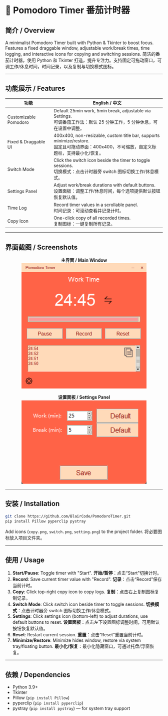 # 🍅 Pomodoro Timer 番茄计时器

## 简介 / Overview

A minimalist Pomodoro Timer built with Python & Tkinter to boost focus. Features a fixed draggable window, adjustable work/break times, time logging, and interactive icons for copying and switching sessions.
简洁的番茄计时器，使用 Python 和 Tkinter 打造，提升专注力。支持固定可拖动窗口，可调工作/休息时间，时间记录，以及复制与切换模式图标。

---

## 功能展示 / Features

| 功能                    | English / 中文                                                                                                   |
|  --------------------- | -------------------------------------------------------------------------------------------------------------- |
|Customizable Pomodoro | Default 25min work, 5min break, adjustable via Settings.<br>可调番茄工作法：默认 25 分钟工作，5 分钟休息，可在设置中调整。                 |
|Fixed & Draggable UI  | 400x400, non-resizable, custom title bar, supports minimize/restore.<br>固定且可拖动界面：400x400，不可缩放，自定义标题栏，支持最小化/恢复。 |
|  Switch Mode           | Click the switch icon beside the timer to toggle sessions.<br>切换模式：点击计时器旁 switch 图标切换工作/休息模式。                  |
| Settings Panel        | Adjust work/break durations with default buttons.<br>设置面板：调整工作/休息时间，每个选项提供默认按钮恢复默认值。                           |
|  Time Log              | Record timer values in a scrollable panel.<br>时间记录：可滚动查看并记录计时。                                                 |
| Copy Icon             | One-click copy of all recorded times.<br>复制图标：一键复制所有记录。                                                        |

---

## 界面截图 / Screenshots
<!-- 主界面 / Main Window -->
<p align="center">
  <b>主界面 / Main Window</b><br>
  <img src="./imgs/main_window.png" alt="Main Window" width="400">
</p>

<!-- 设置面板 / Settings Panel -->
<p align="center">
  <b>设置面板 / Settings Panel</b><br>
  <img src="./imgs/settings_panel.png" alt="Settings Panel" width="400">
</p>


---

## 安装 / Installation

```bash
git clone https://github.com/BlairCode/PomodoroTimer.git
pip install Pillow pyperclip pystray
```

Add icons (`copy.png`, `switch.png`, `setting.png`) to the project folder.
将必要图标放入项目文件夹。

---

## 使用 / Usage

1. **Start/Pause**: Toggle timer with "Start".
   **开始/暂停**：点击“Start”切换计时。
2. **Record**: Save current timer value with "Record".
   **记录**：点击“Record”保存当前计时。
3. **Copy**: Click top-right copy icon to copy logs.
   **复制**：点击右上复制图标复制记录。
4. **Switch Mode**: Click switch icon beside timer to toggle sessions.
   **切换模式**：点击计时器旁 switch 图标切换工作/休息模式。
5. **Settings**: Click settings icon (bottom-left) to adjust durations, use default buttons to reset.
   **设置面板**：点击左下设置图标调整时间，可用默认按钮恢复默认值。
6. **Reset**: Restart current session.
   **重置**：点击“Reset”重置当前计时。
7. **Minimize/Restore**: Minimize hides window, restore via system tray/floating button.
   **最小化/恢复**：最小化隐藏窗口，可通过托盘/浮窗恢复。

---

## 依赖 / Dependencies

* Python 3.9+
* Tkinter
* Pillow (`pip install Pillow`)
* pyperclip (`pip install pyperclip`)
* pystray (`pip install pystray`) — for system tray support
